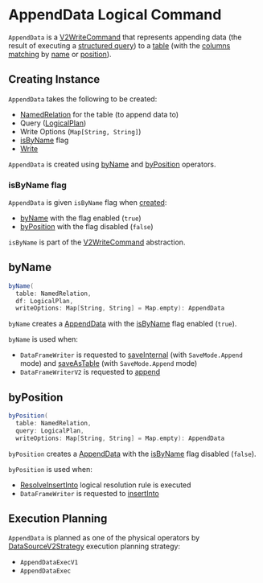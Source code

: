 # AppendData Logical Command

`AppendData` is a [V2WriteCommand](V2WriteCommand.md) that represents appending data (the result of executing a [structured query](#query)) to a [table](#table) (with the [columns matching](#isByName) by [name](#byName) or [position](#byPosition)).

## Creating Instance

`AppendData` takes the following to be created:

* <span id="table"> [NamedRelation](NamedRelation.md) for the table (to append data to)
* <span id="query"> Query ([LogicalPlan](LogicalPlan.md))
* <span id="writeOptions"> Write Options (`Map[String, String]`)
* [isByName](#isByName) flag
* <span id="write"> [Write](../connector/Write.md)

`AppendData` is created using [byName](#byName) and [byPosition](#byPosition) operators.

### <span id="isByName"> isByName flag

`AppendData` is given `isByName` flag when [created](#creating-instance):

* [byName](#byName) with the flag enabled (`true`)
* [byPosition](#byPosition) with the flag disabled (`false`)

`isByName` is part of the [V2WriteCommand](V2WriteCommand.md#isByName) abstraction.

## <span id="byName"> byName

```scala
byName(
  table: NamedRelation,
  df: LogicalPlan,
  writeOptions: Map[String, String] = Map.empty): AppendData
```

`byName` creates a [AppendData](#creating-instance) with the [isByName](#isByName) flag enabled (`true`).

`byName` is used when:

* `DataFrameWriter` is requested to [saveInternal](../DataFrameWriter.md#saveInternal) (with `SaveMode.Append` mode) and [saveAsTable](../DataFrameWriter.md#saveAsTable) (with `SaveMode.Append` mode)
* `DataFrameWriterV2` is requested to [append](../DataFrameWriterV2.md#append)

## <span id="byPosition"> byPosition

```scala
byPosition(
  table: NamedRelation,
  query: LogicalPlan,
  writeOptions: Map[String, String] = Map.empty): AppendData
```

`byPosition` creates a [AppendData](#creating-instance) with the [isByName](#isByName) flag disabled (`false`).

`byPosition` is used when:

* [ResolveInsertInto](../logical-analysis-rules/ResolveInsertInto.md) logical resolution rule is executed
* `DataFrameWriter` is requested to [insertInto](../DataFrameWriter.md#insertInto)

## Execution Planning

`AppendData` is planned as one of the physical operators by [DataSourceV2Strategy](../execution-planning-strategies/DataSourceV2Strategy.md) execution planning strategy:

* `AppendDataExecV1`
* `AppendDataExec`
